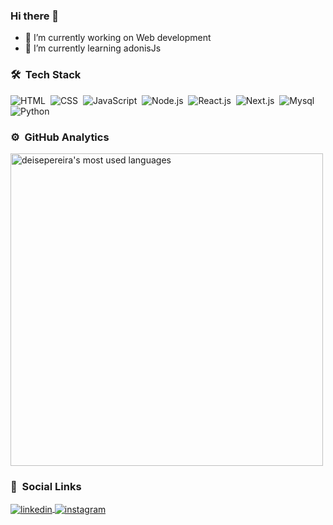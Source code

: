 ### Hi there 👋

<!--
**deisepereira/deisepereira** is a ✨ _special_ ✨ repository because its `README.md` (this file) appears on your GitHub profile.
-->

- 🔭 I’m currently working on Web development
- 🌱 I’m currently learning adonisJs

### 🛠 &nbsp;Tech Stack

![HTML](https://img.shields.io/badge/-HTML-05122A?style=flat&logo=HTML5)&nbsp;
![CSS](https://img.shields.io/badge/-CSS-05122A?style=flat&logo=CSS3&logoColor=1572B6)&nbsp;
![JavaScript](https://img.shields.io/badge/-JavaScript-05122A?style=flat&logo=javascript)&nbsp;
![Node.js](https://img.shields.io/badge/-Node.js-05122A?style=flat&logo=node.js)&nbsp;
![React.js](https://img.shields.io/badge/-React-05122A?style=flat&logo=react)&nbsp;
![Next.js](https://img.shields.io/badge/-Next.js-05122A?style=flat&logo=next.js)&nbsp;
![Mysql](https://img.shields.io/badge/-Mysql-05122A?style=flat&logo=mysql)&nbsp;
![Python](https://img.shields.io/badge/-Python-05122A?style=flat&logo=python)&nbsp;

### ⚙️ &nbsp;GitHub Analytics

<p>
<img width="500em" src="https://github-readme-stats.vercel.app/api/top-langs/?username=deisepereira&layout=compact&theme=blue-green" alt="deisepereira's most used languages"/>
</p>

### 👩 &nbsp;Social Links

<p align="left">
<a href="https://linkedin.com/in/deise-pereira-81b827203" target="_blank">
  <img align="center" src="https://img.shields.io/badge/LinkedIn-0077B5?style=for-the-badge&logo=linkedin&logoColor=white" alt="linkedin"/>
</a>
<a href="https://instagram.com/deisep19" target="_blank">
 <img align="center" src="https://img.shields.io/badge/Instagram-E4405F?style=for-the-badge&logo=instagram&logoColor=white" alt="instagram"/>
</a>
</p>
